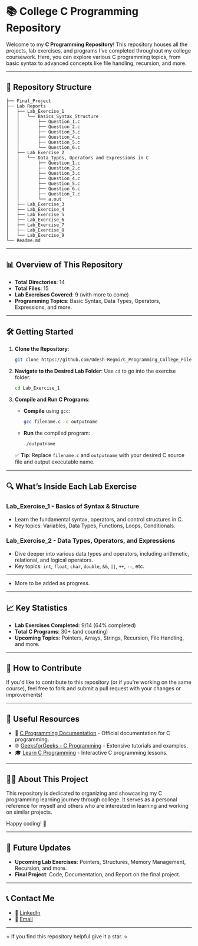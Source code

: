 


# 📚 College C Programming Repository

Welcome to my **C Programming Repository**! This repository houses all the projects, lab exercises, and programs I’ve completed throughout my college coursework. Here, you can explore various C programming topics, from basic syntax to advanced concepts like file handling, recursion, and more.

---

## 📂 Repository Structure
```
├── Final_Project
├── Lab Reports
│   ├── Lab_Exercise_1
│   │   └── Basics_Syntax_Structure
│   │       ├── Question_1.c
│   │       ├── Question_2.c
│   │       ├── Question_3.c
│   │       ├── Question_4.c
│   │       ├── Question_5.c
│   │       └── Question_6.c
│   ├── Lab_Exercise_2
│   │   └── Data_Types, Operators and Expressions in C
│   │       ├── Question_1.c
│   │       ├── Question_2.c
│   │       ├── Question_3.c
│   │       ├── Question_4.c
│   │       ├── Question_5.c
│   │       ├── Question_6.c
│   │       ├── Question_7.c
│   │       └── a.out
│   ├── Lab_Exercise_3
│   ├── Lab_Exercise_4
│   ├── Lab_Exercise_5
│   ├── Lab_Exercise_6
│   ├── Lab_Exercise_7
│   ├── Lab_Exercise_8
│   └── Lab_Exercise_9
└── Readme.md
```
---

## 📊 Overview of This Repository

- **Total Directories**: 14
- **Total Files**: 15
- **Lab Exercises Covered**: 9 (with more to come)
- **Programming Topics**: Basic Syntax, Data Types, Operators, Expressions, and more.

---

## 🛠️ Getting Started

1. **Clone the Repository**:
   ```bash
   git clone https://github.com/Udesh-Regmi/C_Programming_College_Files
   ```

2. **Navigate to the Desired Lab Folder**:
   Use `cd` to go into the exercise folder:
   ```bash
   cd Lab_Exercise_1
   ```

3. **Compile and Run C Programs**:
   - **Compile** using `gcc`:
     ```bash
     gcc filename.c -o outputname
     ```
   - **Run** the compiled program:
     ```bash
     ./outputname
     ```

   ✅ **Tip**: Replace `filename.c` and `outputname` with your desired C source file and output executable name.

---

## 🔍 What’s Inside Each Lab Exercise

### Lab_Exercise_1 - **Basics of Syntax & Structure**
- Learn the fundamental syntax, operators, and control structures in C.
- Key topics: Variables, Data Types, Functions, Loops, Conditionals.

### Lab_Exercise_2 - **Data Types, Operators, and Expressions**
- Dive deeper into various data types and operators, including arithmetic, relational, and logical operators.
- Key topics: `int`, `float`, `char`, `double`, `&&`, `||`, `++`, `--`, etc.

---

- More to be added as progress.
---

## 📈 Key Statistics

- **Lab Exercises Completed**: 9/14 (64% completed)
- **Total C Programs**: 30+ (and counting)
- **Upcoming Topics**: Pointers, Arrays, Strings, Recursion, File Handling, and more.

---

## 🎯 How to Contribute

If you'd like to contribute to this repository (or if you're working on the same course), feel free to fork and submit a pull request with your changes or improvements!

---

## 📌 Useful Resources

- 📖 [C Programming Documentation](https://devdocs.io/c/) - Official documentation for C programming.
- 🌐 [GeeksforGeeks - C Programming](https://www.geeksforgeeks.org/c-programming-language/) - Extensive tutorials and examples.
- 🎓 [Learn C Programming](https://www.learn-c.org/) - Interactive C programming lessons.

---

## 🧑‍💻 About This Project

This repository is dedicated to organizing and showcasing my C programming learning journey through college. It serves as a personal reference for myself and others who are interested in learning and working on similar projects.

Happy coding! 🎉

---

## 🚀 Future Updates

- **Upcoming Lab Exercises**: Pointers, Structures, Memory Management, Recursion, and more.
- **Final Project**: Code, Documentation, and Report on the final project.

---

## 📞 Contact Me

- 💼 [LinkedIn](https://www.linkedin.com/in/udesh-regmi/)
- 📧 [Email](mailto:code.udesh@gmail.com)



---

⭐ If you find this repository helpful give it a star. ⭐ 
